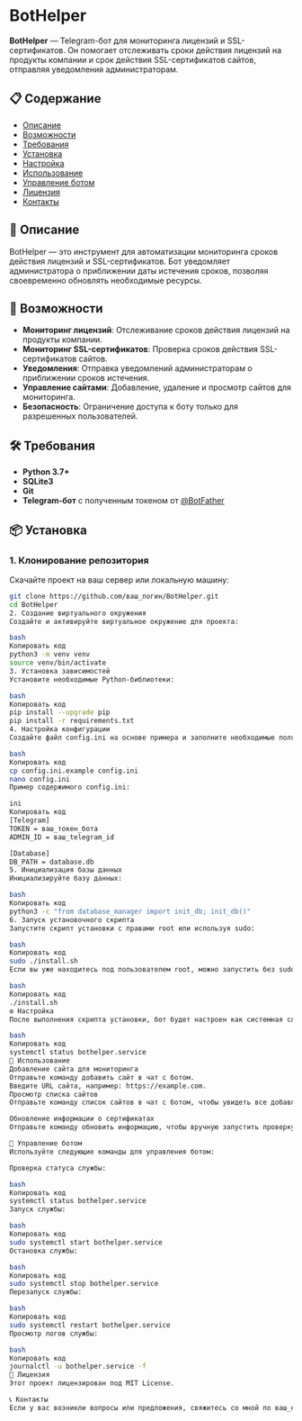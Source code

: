 # BotHelper

**BotHelper** — Telegram-бот для мониторинга лицензий и SSL-сертификатов. Он помогает отслеживать сроки действия лицензий на продукты компании и срок действия SSL-сертификатов сайтов, отправляя уведомления администраторам.

## 📋 Содержание

- [Описание](#-описание)
- [Возможности](#возможности)
- [Требования](#требования)
- [Установка](#установка)
- [Настройка](#настройка)
- [Использование](#использование)
- [Управление ботом](#управление-ботом)
- [Лицензия](#лицензия)
- [Контакты](#контакты)

## 📖 Описание

BotHelper — это инструмент для автоматизации мониторинга сроков действия лицензий и SSL-сертификатов. Бот уведомляет администратора о приближении даты истечения сроков, позволяя своевременно обновлять необходимые ресурсы.

## 🚀 Возможности

- **Мониторинг лицензий**: Отслеживание сроков действия лицензий на продукты компании.
- **Мониторинг SSL-сертификатов**: Проверка сроков действия SSL-сертификатов сайтов.
- **Уведомления**: Отправка уведомлений администраторам о приближении сроков истечения.
- **Управление сайтами**: Добавление, удаление и просмотр сайтов для мониторинга.
- **Безопасность**: Ограничение доступа к боту только для разрешенных пользователей.

## 🛠 Требования

- **Python 3.7+**
- **SQLite3**
- **Git**
- **Telegram-бот** с полученным токеном от [@BotFather](https://t.me/BotFather)

## 📦 Установка

### 1. Клонирование репозитория

Скачайте проект на ваш сервер или локальную машину:

```bash
git clone https://github.com/ваш_логин/BotHelper.git
cd BotHelper
2. Создание виртуального окружения
Создайте и активируйте виртуальное окружение для проекта:

bash
Копировать код
python3 -m venv venv
source venv/bin/activate
3. Установка зависимостей
Установите необходимые Python-библиотеки:

bash
Копировать код
pip install --upgrade pip
pip install -r requirements.txt
4. Настройка конфигурации
Создайте файл config.ini на основе примера и заполните необходимые поля:

bash
Копировать код
cp config.ini.example config.ini
nano config.ini
Пример содержимого config.ini:

ini
Копировать код
[Telegram]
TOKEN = ваш_токен_бота
ADMIN_ID = ваш_telegram_id

[Database]
DB_PATH = database.db
5. Инициализация базы данных
Инициализируйте базу данных:

bash
Копировать код
python3 -c "from database_manager import init_db; init_db()"
6. Запуск установочного скрипта
Запустите скрипт установки с правами root или используя sudo:

bash
Копировать код
sudo ./install.sh
Если вы уже находитесь под пользователем root, можно запустить без sudo:

bash
Копировать код
./install.sh
⚙️ Настройка
После выполнения скрипта установки, бот будет настроен как системная служба и запущен автоматически. Убедитесь, что служба работает корректно:

bash
Копировать код
systemctl status bothelper.service
📝 Использование
Добавление сайта для мониторинга
Отправьте команду добавить сайт в чат с ботом.
Введите URL сайта, например: https://example.com.
Просмотр списка сайтов
Отправьте команду список сайтов в чат с ботом, чтобы увидеть все добавленные для мониторинга сайты.

Обновление информации о сертификатах
Отправьте команду обновить информацию, чтобы вручную запустить проверку SSL-сертификатов.

🔧 Управление ботом
Используйте следующие команды для управления ботом:

Проверка статуса службы:

bash
Копировать код
systemctl status bothelper.service
Запуск службы:

bash
Копировать код
sudo systemctl start bothelper.service
Остановка службы:

bash
Копировать код
sudo systemctl stop bothelper.service
Перезапуск службы:

bash
Копировать код
sudo systemctl restart bothelper.service
Просмотр логов службы:

bash
Копировать код
journalctl -u bothelper.service -f
📜 Лицензия
Этот проект лицензирован под MIT License.

📞 Контакты
Если у вас возникли вопросы или предложения, свяжитесь со мной по ваш_email@example.com.
